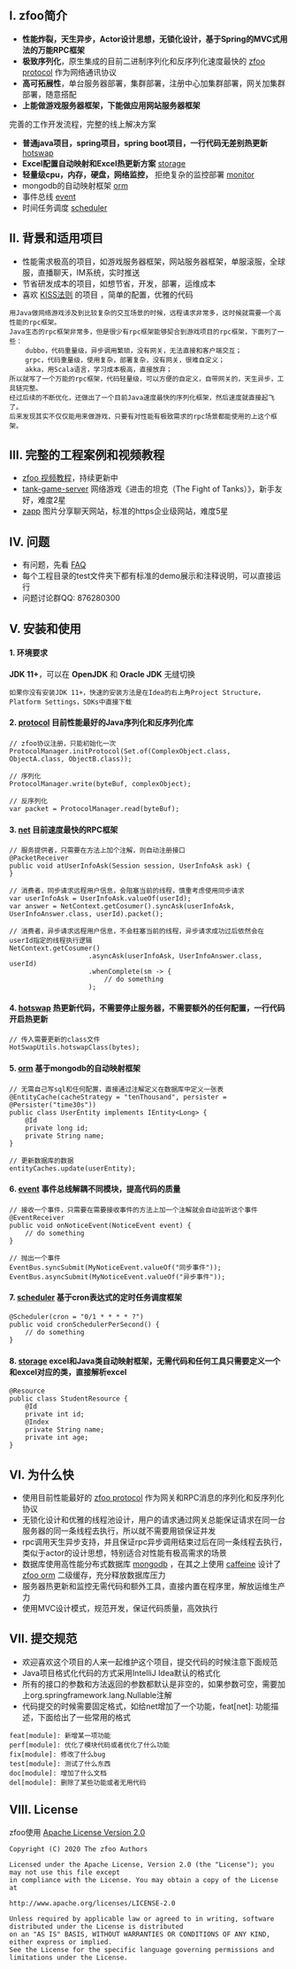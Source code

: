 Ⅰ. zfoo简介
-----------

- **性能炸裂，天生异步，Actor设计思想，无锁化设计，基于Spring的MVC式用法的万能RPC框架**
- **极致序列化**，原生集成的目前二进制序列化和反序列化速度最快的 [zfoo protocol](protocol/README.md) 作为网络通讯协议
- **高可拓展性**，单台服务器部署，集群部署，注册中心加集群部署，网关加集群部署，随意搭配
- **上能做游戏服务器框架，下能做应用网站服务器框架**

完善的工作开发流程，完整的线上解决方案

- **普通java项目，spring项目，spring boot项目，一行代码无差别热更新**  [hotswap](hotswap/src/test/java/com/zfoo/hotswap/ApplicationTest.java)
- **Excel配置自动映射和Excel热更新方案** [storage](storage/src/test/java/com/zfoo/storage/ApplicationTest.java)
- **轻量级cpu，内存，硬盘，网络监控，** 拒绝复杂的监控部署 [monitor](monitor/src/test/java/com/zfoo/monitor/ApplicationTest.java)
- mongodb的自动映射框架 [orm](orm/README.md)
- 事件总线 [event](event/src/test/java/com/zfoo/event/ApplicationTest.java)
- 时间任务调度 [scheduler](scheduler/README.md)

Ⅱ. 背景和适用项目
---------------

- 性能需求极高的项目，如游戏服务器框架，网站服务器框架，单服滚服，全球服，直播聊天，IM系统，实时推送
- 节省研发成本的项目，如想节省，开发，部署，运维成本
- 喜欢 [KISS法则](https://baike.baidu.com/item/KISS原则/3242383) 的项目 ，简单的配置，优雅的代码

```
用Java做网络游戏涉及到比较复杂的交互场景的时候，远程请求非常多，这时候就需要一个高性能的rpc框架。
Java生态的rpc框架非常多，但是很少有rpc框架能够契合到游戏项目的rpc框架，下面列了一些：
    dubbo，代码重量级，异步调用繁琐，没有网关，无法直接和客户端交互；
    grpc，代码重量级，使用复杂，部署复杂，没有网关，很难自定义；
    akka，用Scala语言，学习成本极高，直接放弃；
所以就写了一个万能的rpc框架，代码轻量级，可以方便的自定义，自带网关的，天生异步，工具链完整。
经过后续的不断优化，还做出了一个目前Java速度最快的序列化框架，然后速度就直接起飞了。
后来发现其实不仅仅能用来做游戏，只要有对性能有极致需求的rpc场景都能使用的上这个框架。
```

Ⅲ. 完整的工程案例和视频教程
--------------------

- [zfoo 视频教程](./doc/视频教程.md)，持续更新中
- [tank-game-server](https://github.com/zfoo-project/tank-game-server) 网络游戏《进击的坦克（The Fight of Tanks）》，新手友好，难度2星
- [zapp](https://github.com/zfoo-project/zapp) 图片分享聊天网站，标准的https企业级网站，难度5星

Ⅳ. 问题
-------

- 有问题，先看 [FAQ](./doc/FAQ.md)
- 每个工程目录的test文件夹下都有标准的demo展示和注释说明，可以直接运行
- 问题讨论群QQ: 876280300

Ⅴ. 安装和使用
------------

#### 1. 环境要求

**JDK 11+**，可以在 **OpenJDK** 和 **Oracle JDK** 无缝切换

```
如果你没有安装JDK 11+，快速的安装方法是在Idea的右上角Project Structure，Platform Settings，SDKs中直接下载
```

#### 2. [protocol](protocol/README.md) 目前性能最好的Java序列化和反序列化库

```
// zfoo协议注册，只能初始化一次
ProtocolManager.initProtocol(Set.of(ComplexObject.class, ObjectA.class, ObjectB.class));

// 序列化
ProtocolManager.write(byteBuf, complexObject);

// 反序列化
var packet = ProtocolManager.read(byteBuf);
```

#### 3. [net](net/README.md) 目前速度最快的RPC框架

```
// 服务提供者，只需要在方法上加个注解，则自动注册接口
@PacketReceiver
public void atUserInfoAsk(Session session, UserInfoAsk ask) {
}

// 消费者，同步请求远程用户信息，会阻塞当前的线程，慎重考虑使用同步请求
var userInfoAsk = UserInfoAsk.valueOf(userId);
var answer = NetContext.getCosumer().syncAsk(userInfoAsk, UserInfoAnswer.class, userId).packet();

// 消费者，异步请求远程用户信息，不会柱塞当前的线程，异步请求成功过后依然会在userId指定的线程执行逻辑
NetContext.getCosumer()
                    .asyncAsk(userInfoAsk, UserInfoAnswer.class, userId)
                    .whenComplete(sm -> {
                        // do something
                    );
```

#### 4. [hotswap](hotswap/src/test/java/com/zfoo/hotswap/ApplicationTest.java) 热更新代码，不需要停止服务器，不需要额外的任何配置，一行代码开启热更新

```
// 传入需要更新的class文件
HotSwapUtils.hotswapClass(bytes);
```

#### 5. [orm](orm/README.md) 基于mongodb的自动映射框架

```
// 无需自己写sql和任何配置，直接通过注解定义在数据库中定义一张表
@EntityCache(cacheStrategy = "tenThousand", persister = @Persister("time30s"))
public class UserEntity implements IEntity<Long> {
    @Id
    private long id;
    private String name;
}

// 更新数据库的数据
entityCaches.update(userEntity);
```

#### 6. [event](event/src/test/java/com/zfoo/event/ApplicationTest.java) 事件总线解耦不同模块，提高代码的质量

```
// 接收一个事件，只需要在需要接收事件的方法上加一个注解就会自动监听这个事件
@EventReceiver
public void onNoticeEvent(NoticeEvent event) {
    // do something
}

// 抛出一个事件
EventBus.syncSubmit(MyNoticeEvent.valueOf("同步事件"));
EventBus.asyncSubmit(MyNoticeEvent.valueOf("异步事件"));
```

#### 7. [scheduler](scheduler/README.md) 基于cron表达式的定时任务调度框架

````
@Scheduler(cron = "0/1 * * * * ?")
public void cronSchedulerPerSecond() {
    // do something
}
````

#### 8. [storage](storage/src/test/java/com/zfoo/storage/ApplicationTest.java) excel和Java类自动映射框架，无需代码和任何工具只需要定义一个和excel对应的类，直接解析excel

```
@Resource
public class StudentResource {
    @Id
    private int id;
    @Index
    private String name;
    private int age;
}
```

Ⅵ. 为什么快
----------

- 使用目前性能最好的 [zfoo protocol](protocol/README.md) 作为网关和RPC消息的序列化和反序列化协议
- 无锁化设计和优雅的线程池设计，用户的请求通过网关总能保证请求在同一台服务器的同一条线程去执行，所以就不需要用锁保证并发
- rpc调用天生异步支持，并且保证rpc异步调用结束过后在同一条线程去执行，类似于actor的设计思想，特别适合对性能有极高需求的场景
- 数据库使用高性能分布式数据库 [mongodb](https://github.com/mongodb/mongo) ，在其之上使用 [caffeine](https://github.com/ben-manes/caffeine)
  设计了 [zfoo orm](protocol/README.md) 二级缓存，充分释放数据库压力
- 服务器热更新和监控无需代码和额外工具，直接内置在程序里，解放运维生产力
- 使用MVC设计模式，规范开发，保证代码质量，高效执行

Ⅶ. 提交规范
----------

- 欢迎喜欢这个项目的人来一起维护这个项目，提交代码的时候注意下面规范
- Java项目格式化代码的方式采用IntelliJ Idea默认的格式化
- 所有的接口的参数和方法返回的参数都默认是非空的，如果参数可空，需要加上org.springframework.lang.Nullable注解
- 代码提交的时候需要固定格式，如给net增加了一个功能，feat[net]: 功能描述，下面给出了一些常用的格式

```
feat[module]: 新增某一项功能
perf[module]: 优化了模块代码或者优化了什么功能
fix[module]: 修改了什么bug
test[module]: 测试了什么东西
doc[module]: 增加了什么文档
del[module]: 删除了某些功能或者无用代码
```

Ⅷ. License
-----------

zfoo使用 [Apache License Version 2.0](http://www.apache.org/licenses/LICENSE-2.0)

```
Copyright (C) 2020 The zfoo Authors

Licensed under the Apache License, Version 2.0 (the "License"); you may not use this file except
in compliance with the License. You may obtain a copy of the License at

http://www.apache.org/licenses/LICENSE-2.0

Unless required by applicable law or agreed to in writing, software distributed under the License is distributed
on an "AS IS" BASIS, WITHOUT WARRANTIES OR CONDITIONS OF ANY KIND, either express or implied.
See the License for the specific language governing permissions and limitations under the License.
```
